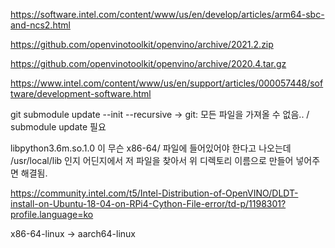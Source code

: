 https://software.intel.com/content/www/us/en/develop/articles/arm64-sbc-and-ncs2.html

https://github.com/openvinotoolkit/openvino/archive/2021.2.zip

https://github.com/openvinotoolkit/openvino/archive/2020.4.tar.gz

https://www.intel.com/content/www/us/en/support/articles/000057448/software/development-software.html

git submodule update --init --recursive -> git: 모든 파일을 가져올 수 없음.. / submodule update 필요 

libpython3.6m.so.1.0 이 무슨 x86-64/ 파일에 들어있어야 한다고 나오는데
/usr/local/lib 인지 어딘지에서 저 파일을 찾아서 위 디렉토리 이름으로 만들어 넣어주면 해결됨.

https://community.intel.com/t5/Intel-Distribution-of-OpenVINO/DLDT-install-on-Ubuntu-18-04-on-RPi4-Cython-File-error/td-p/1198301?profile.language=ko

x86-64-linux -> aarch64-linux 




